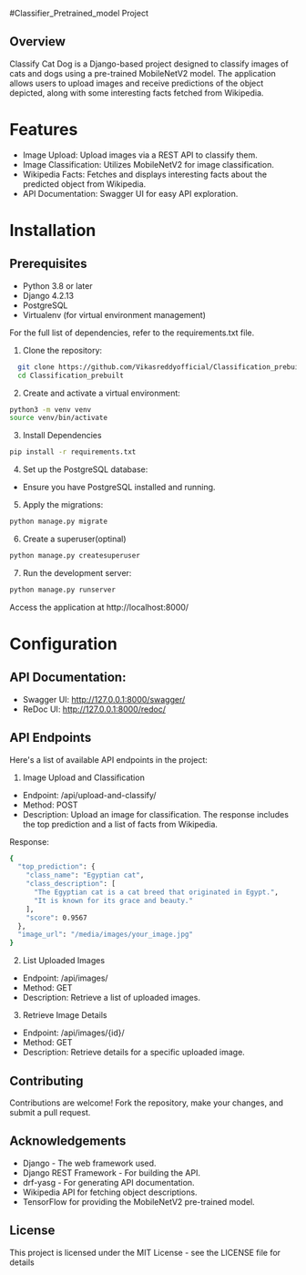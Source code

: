 
#Classifier_Pretrained_model Project
## Overview

Classify Cat Dog is a Django-based project designed to classify images of cats and dogs using a pre-trained MobileNetV2 model. The application allows users to upload images and receive predictions of the object depicted, along with some interesting facts fetched from Wikipedia.

# Features
- Image Upload: Upload images via a REST API to classify them.
- Image Classification: Utilizes MobileNetV2 for image classification.
- Wikipedia Facts: Fetches and displays interesting facts about the predicted object from Wikipedia.
- API Documentation: Swagger UI for easy API exploration.


# Installation
## Prerequisites
- Python 3.8 or later
- Django 4.2.13
- PostgreSQL 
- Virtualenv  (for virtual environment management)

For the full list of dependencies, refer to the requirements.txt file.

1. Clone the repository:

```bash
  git clone https://github.com/Vikasreddyofficial/Classification_prebuilt.git
  cd Classification_prebuilt
```
2. Create and activate a virtual environment:

```bash
python3 -m venv venv
source venv/bin/activate 

```
3. Install Dependencies

```bash
pip install -r requirements.txt

```
4. Set up the PostgreSQL database:

- Ensure you have PostgreSQL installed and running.

5. Apply the migrations:

```bash
python manage.py migrate

```

6. Create a superuser(optinal)

```bash
python manage.py createsuperuser

```

7. Run the development server:

```bash
python manage.py runserver

```
Access the application at http://localhost:8000/


# Configuration

## API Documentation:

- Swagger UI: http://127.0.0.1:8000/swagger/
- ReDoc UI: http://127.0.0.1:8000/redoc/


## API Endpoints
Here's a list of available API endpoints in the project:

1. Image Upload and Classification

- Endpoint: /api/upload-and-classify/
- Method: POST
- Description: Upload an image for classification. The response includes the top prediction and a list of facts from Wikipedia.

Response:

```bash
{
  "top_prediction": {
    "class_name": "Egyptian cat",
    "class_description": [
      "The Egyptian cat is a cat breed that originated in Egypt.",
      "It is known for its grace and beauty."
    ],
    "score": 0.9567
  },
  "image_url": "/media/images/your_image.jpg"
}

```

2. List Uploaded Images

- Endpoint: /api/images/
- Method: GET
- Description: Retrieve a list of uploaded images.

3. Retrieve Image Details

- Endpoint: /api/images/{id}/
- Method: GET
- Description: Retrieve details for a specific uploaded image.



## Contributing
Contributions are welcome! Fork the repository, make your changes, and submit a pull request.

## Acknowledgements
- Django - The web framework used.
- Django REST Framework - For building the API.
- drf-yasg - For generating API documentation.
- Wikipedia API for fetching object descriptions.
- TensorFlow for providing the MobileNetV2 pre-trained model.

## License
This project is licensed under the MIT License - see the LICENSE file for details